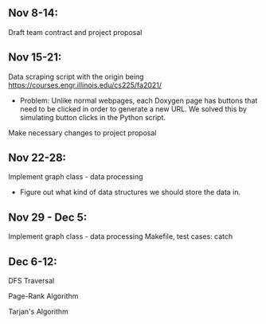 ## Nov 8-14:
Draft team contract and project proposal

## Nov 15-21:
Data scraping script with the origin being https://courses.engr.illinois.edu/cs225/fa2021/
- Problem: Unlike normal webpages, each Doxygen page has buttons that need to be clicked in order to generate a new URL. We solved this by simulating button clicks in the Python script.

Make necessary changes to project proposal

## Nov 22-28:
Implement graph class - data processing
- Figure out what kind of data structures we should store the data in.

## Nov 29 - Dec 5:
Implement graph class - data processing
Makefile, test cases: catch

## Dec 6-12:
DFS Traversal

Page-Rank Algorithm

Tarjan's Algorithm
